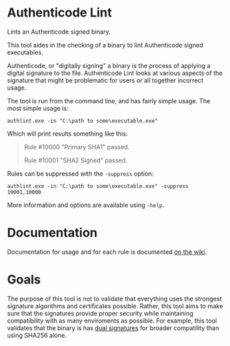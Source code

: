# Authenticode Lint

Lints an Authenticode signed binary.

This tool aides in the checking of a binary to lint Authenticode signed executables.

Authenticode, or "digitally signing" a binary is the process of applying a digital signature to the file.
Authenticode Lint looks at various aspects of the signature that might be problematic for users or all
together incorrect usage.

The tool is run from the command line, and has fairly simple usage. The most simple usage is:

    authlint.exe -in "C:\path to some\executable.exe"

Which will print results something like this:

>Rule #10000 "Primary SHA1" passed.
>
>Rule #10001 "SHA2 Signed" passed.

Rules can be suppressed with the `-suppress` option:

    authlint.exe -in "C:\path to some\executable.exe" -suppress 10001,10000

More information and options are available using `-help`.

# Documentation

Documentation for usage and for each rule is documented [on the wiki](https://github.com/vcsjones/AuthenticodeLint/wiki).

# Goals

The purpose of this tool is not to validate that everything uses the strongest signature algorithms
and certificates possible. Rather, this tool aims to make sure that the signatures provide proper
security while maintaining compatibility with as many enviroments as possible. For example, this tool
validates that the binary is has [dual signatures](https://textslashplain.com/2016/01/10/authenticode-in-2016/)
for broader compatility than using SHA256 alone.
